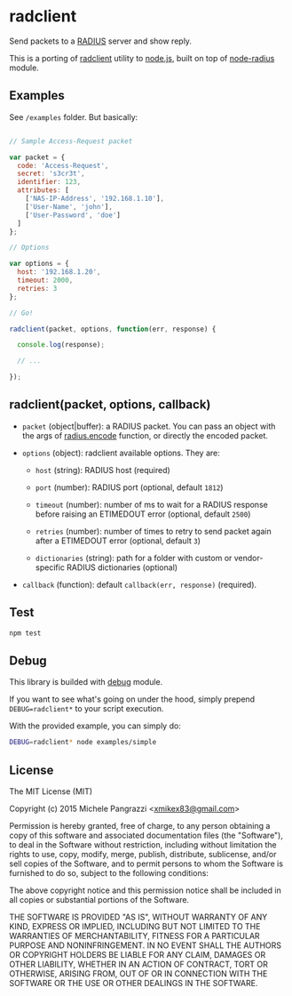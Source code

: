 radclient
============

Send packets to a [RADIUS](http://en.wikipedia.org/wiki/RADIUS) server and show reply.

This is a porting of [radclient](http://freeradius.org/radiusd/man/radclient.xhtml) utility to [node.js](http://nodejs.org), built on top of [node-radius](https://github.com/retailnext/node-radius) module.

## Examples

See `/examples` folder. But basically:

```js

// Sample Access-Request packet

var packet = {
  code: 'Access-Request',
  secret: 's3cr3t',
  identifier: 123,
  attributes: [
    ['NAS-IP-Address', '192.168.1.10'],
    ['User-Name', 'john'],
    ['User-Password', 'doe']
  ]
};

// Options

var options = {
  host: '192.168.1.20',
  timeout: 2000,
  retries: 3
};

// Go!

radclient(packet, options, function(err, response) {

  console.log(response);

  // ...

});

```

## radclient(packet, options, callback)

* `packet` (object|buffer): a RADIUS packet. You can pass an object with the args of [radius.encode](https://github.com/retailnext/node-radius#radiusencodeargs) function, or directly the encoded packet.

* `options` (object): radclient available options. They are:

    * `host` (string): RADIUS host (required)

    * `port` (number): RADIUS port (optional, default `1812`)

    * `timeout` (number): number of ms to wait for a RADIUS response before raising an ETIMEDOUT error (optional, default `2500`)

    * `retries` (number): number of times to retry to send packet again after a ETIMEDOUT error (optional, default `3`)

    * `dictionaries` (string): path for a folder with custom or vendor-specific RADIUS dictionaries (optional)

* `callback` (function): default `callback(err, response)` (required).

## Test

```bash
npm test
```

## Debug

This library is builded with [debug](https://github.com/visionmedia/debug) module.

If you want to see what's going on under the hood, simply prepend `DEBUG=radclient*` to your script execution.

With the provided example, you can simply do:

```bash
DEBUG=radclient* node examples/simple
```

## License

The MIT License (MIT)

Copyright (c) 2015 Michele Pangrazzi <<xmikex83@gmail.com>>

Permission is hereby granted, free of charge, to any person obtaining a copy
of this software and associated documentation files (the "Software"), to deal
in the Software without restriction, including without limitation the rights
to use, copy, modify, merge, publish, distribute, sublicense, and/or sell
copies of the Software, and to permit persons to whom the Software is
furnished to do so, subject to the following conditions:

The above copyright notice and this permission notice shall be included in all
copies or substantial portions of the Software.

THE SOFTWARE IS PROVIDED "AS IS", WITHOUT WARRANTY OF ANY KIND, EXPRESS OR IMPLIED, INCLUDING BUT NOT LIMITED TO THE WARRANTIES OF MERCHANTABILITY, FITNESS FOR A PARTICULAR PURPOSE AND NONINFRINGEMENT. IN NO EVENT SHALL THE AUTHORS OR COPYRIGHT HOLDERS BE LIABLE FOR ANY CLAIM, DAMAGES OR OTHER LIABILITY, WHETHER IN AN ACTION OF CONTRACT, TORT OR OTHERWISE, ARISING FROM, OUT OF OR IN CONNECTION WITH THE SOFTWARE OR THE USE OR OTHER DEALINGS IN THE SOFTWARE.

